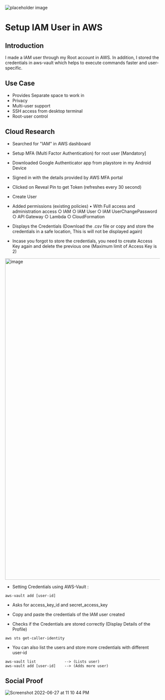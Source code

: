 ![placeholder image](https://d1.awsstatic.com/howitworks_IAM_110321.8b2290727bb2022d54416e099c87ad9dc64be5d5.jpg)

# Setup IAM User in AWS

## Introduction

I made a IAM user through my Root account in AWS.
In addition, I stored the credentials in aws-vault which helps to execute commands faster and user-specific.

## Use Case

- Provides Separate space to work in
- Privacy
- Multi-user support
- SSH access from desktop terminal
- Root-user control

## Cloud Research

- Searched for "IAM" in AWS dashboard
- Setup MFA (Multi Factor Authentication) for root user [Mandatory]
 - Downloaded Google Authenticator app from playstore in my Android Device
 - Signed in with the details provided by AWS MFA portal
 - Clicked on Reveal Pin to get Token (refreshes every 30 second)
 
 - Create User
 - Added permissions (existing policies)
  • With Full access and administration access
	○ IAM
	○ IAM User
  ○ IAM UserChangePassword
 	○ API Gateway
 	○ Lambda
	○ CloudFormation

- Displays the Credentials (Download the .csv file or copy and store the credentials in a safe location, This is will not be displayed again)
- Incase you forgot to store the credentials, you need to create Access Key again and delete the previous one (Maximum limit of Access Key is 2)


<img width="1044" alt="image" src="https://user-images.githubusercontent.com/91361382/176001111-1dc61234-a4c4-4ee7-9259-8b5e607efc51.png">


- Setting Credentials using AWS-Vault :

```
aws-vault add [user-id]
```

- Asks for access_key_id and secret_access_key
- Copy and paste the credentials of the IAM user created


- Checks if the Credentials are stored correctly (Display Details of the Profile)

```
aws sts get-caller-identity
```

- You can also list the users and store more credentials with different user-id

```
aws-vault list             --> (Lists user)
aws-vault add [user-id]    --> (Adds more user)
```

## Social Proof

![Screenshot 2022-06-27 at 11 10 44 PM](https://user-images.githubusercontent.com/91361382/176003201-dddf0e40-b240-45ff-b97d-53e5a49b0c08.png)


